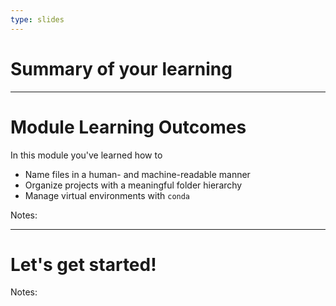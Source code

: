 ```yaml
---
type: slides
---
```


# Summary of your learning

---

# Module Learning Outcomes

In this module you've learned how to

- Name files in a human- and machine-readable manner
- Organize projects with a meaningful folder hierarchy
- Manage virtual environments with `conda`

Notes:



---

# Let's get started!

Notes:
